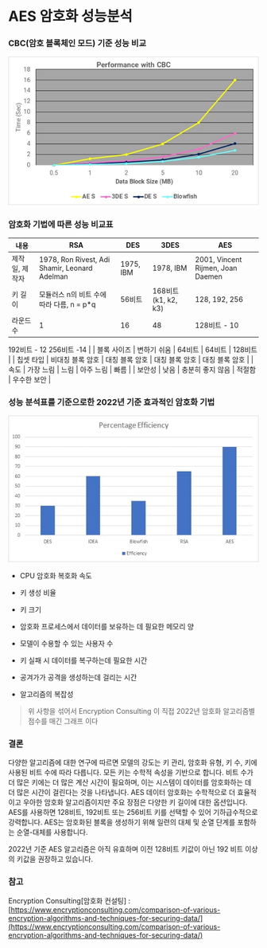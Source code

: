 # AES 암호화 성능분석



### CBC(암호 블록체인 모드) 기준 성능 비교

![performance-cbc-chart.jpg](09-20/performance-cbc-chart.jpg)



### 암호화 기법에 따른 성능 비교표

| 내용 | RSA | DES | 3DES | AES |
| --- | --- | --- | --- | --- |
| 제작일, 제작자 | 1978, Ron Rivest, Adi Shamir, Leonard Adelman | 1975, IBM | 1978, IBM | 2001, Vincent Rijmen, Joan Daemen |
| 키 길이 | 모듈러스 n의 비트 수에 따라 다름, n = p*q | 56비트 | 168비트(k1, k2, k3) | 128, 192, 256 |
| 라운드 수 | 1 | 16 | 48 | 128비트 - 10
192비트 - 12
256비트 -14 |
| 블록 사이즈 | 변하기 쉬움 | 64비트 | 64비트 | 128비트 |
| 칩셋 타입 | 비대칭 블록 암호 | 대칭 블록 암호 | 대칭 블록 암호 | 대칭 블록 암호 |
| 속도 | 가장 느림 | 느림 | 아주 느림 | 빠름 |
| 보안성 | 낮음 | 충분히 좋지 않음 | 적절함 | 우수한 보안 |



### 성능 분석표를 기준으로한 2022년 기준 효과적인 암호화 기법

![comparison-of-encryption-algorithm-based-on-percentage-efficiency.jpg](09-20/comparison-of-encryption-algorithm-based-on-percentage-efficiency.jpg)

- CPU 암호화 복호화 속도

- 키 생성 비율

- 키 크기

- 암호화 프로세스에서 데이터를 보유하는 데 필요한 메모리 양

- 모델이 수용할 수 있는 사용자 수

- 키 실패 시 데이터를 복구하는데 필요한 시간

- 공겨가가 공격을 생성하는데 걸리는 시간

- 알고리즘의 복잡성

  

> 위 사항을 섞어서 Encryption Consulting 이 직접 2022년 암호화 알고리즘별 점수를 매긴 그래프 이다
> 



### 결론

다양한 알고리즘에 대한 연구에 따르면 모델의 강도는 키 관리, 암호화 유형, 키 수, 키에 사용된 비트 수에 따라 다릅니다. 모든 키는 수학적 속성을 기반으로 합니다. 비트 수가 더 많은 키에는 더 많은 계산 시간이 필요하며, 이는 시스템이 데이터를 암호화하는 데 더 많은 시간이 걸린다는 것을 나타냅니다. AES 데이터 암호화는 수학적으로 더 효율적이고 우아한 암호화 알고리즘이지만 주요 장점은 다양한 키 길이에 대한 옵션입니다. AES를 사용하면 128비트, 192비트 또는 256비트 키를 선택할 수 있어 기하급수적으로 강력합니다. AES는 암호화된 블록을 생성하기 위해 일련의 대체 및 순열 단계를 포함하는 순열-대체를 사용합니다.

2022년 기준 AES 알고리즘은 아직 유효하며 이전 128비트 키값이 아닌 192 비트 이상의 키값을 권장하고 있습니다.



### 참고

Encryption Consulting[암호화 컨설팅] : [https://www.encryptionconsulting.com/comparison-of-various-encryption-algorithms-and-techniques-for-securing-data/](https://www.encryptionconsulting.com/comparison-of-various-encryption-algorithms-and-techniques-for-securing-data/)